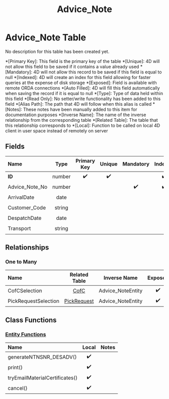 ﻿---
layout: default
title: Advice_Note
parent: Tables
---
# Advice_Note Table
No description for this table has been created yet.

*[Primary Key]: This field is the primary key of the table
*[Unique]: 4D will not allow this field to be saved if it contains a value already used
*[Mandatory]: 4D will not allow this record to be saved if this field is equal to null
*[Indexed]: 4D will create an index for this field allowing for faster queries at the expense of disk storage
*[Exposed]: Field is available with remote ORDA connections
*[Auto Filled]: 4D will fill this field automatically when saving the record if it is equal to null
*[Type]: Type of data held within this field
*[Read Only]: No setter/write functionality has been added to this field
*[Alias Path]: The path that 4D will follow when this alias is called
*[Notes]: These notes have been manually added to this item for documentation purposes
*[Inverse Name]: The name of the inverse relationship from the corresponding table
*[Related Table]: The table that this relationship corresponds to
*[Local]: Function to be called on local 4D client in user space instead of remotely on server
## Fields

|Name|Type|Primary Key|Unique|Mandatory|Indexed|Exposed|Auto Filled|Notes|
|:---|:---:|:---:|:---:|:---:|:---:|:---:|:---:|:---:|
|**ID**|number|✔️|✔️||✔️|✔️|✔️||
|Advice_Note_No|number|||✔️|✔️|✔️|✔️||
|ArrivalDate|date|||||✔️|||
|Customer_Code|string|||||✔️|||
|DespatchDate|date|||||✔️|||
|Transport|string|||||✔️|||

## Relationships

### One to Many

|Name|Related Table|Inverse Name|Exposed|Notes|
|:---|:---:|:---:|:---:|:---:|
|CofCSelection|[CofC](CofC.md)|Advice_NoteEntity|✔️||
|PickRequestSelection|[PickRequest](PickRequest.md)|Advice_NoteEntity|✔️||

## Class Functions

### [Entity Functions](https://github.com/synthotec/SynthoTec-4D/blob/main/Project/Sources/Classes/Advice_NoteEntity.4dm)

|Name|Local|Notes|
|:---|:---:|:---:|
|generateNTNSNR_DESADV()|✔️||
|print()|✔️||
|tryEmailMaterialCertificates()|✔️||
|cancel()|✔️||